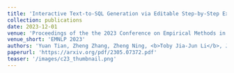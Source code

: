 ```yaml
---
title: 'Interactive Text-to-SQL Generation via Editable Step-by-Step Explanations'
collection: publications
date: 2023-12-01
venue: 'Proceedings of the the 2023 Conference on Empirical Methods in Natural Language Processing (EMNLP 2023)'
venue_short: 'EMNLP 2023'
authors: 'Yuan Tian, Zheng Zhang, Zheng Ning, <b>Toby Jia-Jun Li</b>, Jonathan K. Kummerfeld, and Tianyi Zhang'
paperurl: 'https://arxiv.org/pdf/2305.07372.pdf'
teaser: '/images/c23_thumbnail.png'
---
```

